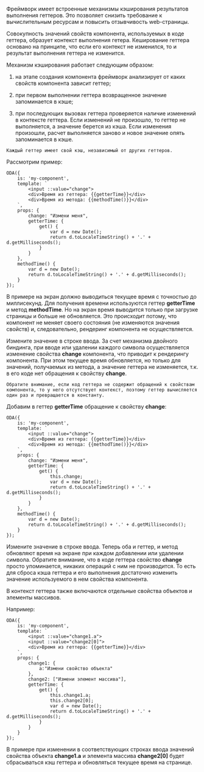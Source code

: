 ﻿Фреймворк имеет встроенные механизмы кэширования результатов выполнения геттеров. Это позволяет снизить требование к вычислительным ресурсам и повысить отзывчивость web-страницы.

Совокупность значений свойств компонента, используемых в коде геттера, образует контекст выполнения гетера. Кеширование геттера основано на принципе, что если его контекст не изменился, то и результат выполнения геттера не изменится.

Механизм кэширования работает следующим образом:

1. на этапе создания компонента фреймворк анализирует от каких свойств компонента зависит геттер;

1. при первом выполнении геттера возвращенное значение запоминается в кэше;

1. при последующих вызовах геттера проверяется наличие изменений в контексте геттера. Если изменений не произошло, то геттер не выполняется, а значение берется из кэша. Если изменения произошли, расчет выполняется заново и новое значение опять запоминается в кэше.

```info_md
Каждый геттер имеет свой кэш, независимый от других геттеров.
```

Рассмотрим пример:

```javascript_run_line_edit_[my-component.js]_h=60_
ODA({
    is: 'my-component',
    template: `
        <input ::value="change">
        <div>Время из геттера: {{getterTime}}</div>
        <div>Время из метода: {{methodTime()}}</div>
    `,
    props: {
        change: "Измени меня",
        getterTime: {
            get() {
                var d = new Date();
                return d.toLocaleTimeString() + '.' + d.getMilliseconds();
            }
        }
    },
    methodTime() {
        var d = new Date();
        return d.toLocaleTimeString() + '.' + d.getMilliseconds();
    }
});
```

В примере на экран должно выводиться текущее время с точностью до миллисекунд. Для получения времени используются геттер **getterTime** и метод **methodTime**. Но на экран время выводится только при загрузке страницы и больше не обновляется. Это происходит потому, что компонент не меняет своего состояния (не изменяются значения свойств) и, следовательно, рендеринг компонента не осуществляется.

Измените значение в строке ввода. За счет механизма двойного биндинга, при вводе или удалении каждого символа осуществляется изменение свойства **change** компонента, что приводит к рендерингу компонента. При этом текущее время обновляется, но только для значений, получаемых из метода, а значение геттера не изменяется, т.к. в его коде нет обращения к свойству **change**.

```warning_md
Обратите внимание, если код геттера не содержит обращений к свойствам компонента, то у него отсутствует контекст, поэтому геттер вычисляется один раз и превращается в константу.
```

Добавим в геттер **getterTime** обращение к свойству **change**:

```javascript_run_line_edit_[my-component.js]_h=60_
ODA({
    is: 'my-component',
    template: `
        <input ::value="change">
        <div>Время из геттера: {{getterTime}}</div>
        <div>Время из метода: {{methodTime()}}</div>
    `,
    props: {
        change: "Измени меня",
        getterTime: {
            get() {
                this.change;
                var d = new Date();
                return d.toLocaleTimeString() + '.' + d.getMilliseconds();
            }
        }
    },
    methodTime() {
        var d = new Date();
        return d.toLocaleTimeString() + '.' + d.getMilliseconds();
    }
});
```

Измените значение в строке ввода. Теперь оба и геттер, и метод обновляют время на экране при каждом добавлении или удалении символа. Обратите внимание, что в коде геттера свойство **change** просто упоминается, никаких операций с ним не производится. То есть для сброса кэша геттера и его выполнения достаточно изменить значение используемого в нем свойства компонента.

В контекст геттера также включаются отдельные свойства объектов и элементы массивов.

Например:

```javascript_run_line_edit_[my-component.js]_h=40_
ODA({
    is: 'my-component',
    template: `
        <input ::value="change1.a">
        <input ::value="change2[0]">
        <div>Время из геттера: {{getterTime}}</div>
    `,
    props: {
        change1: {
            a:"Измени свойство объекта"
        },
        change2: ["Измени элемент массива"],
        getterTime: {
            get() {
                this.change1.a;
                this.change2[0];
                var d = new Date();
                return d.toLocaleTimeString() + '.' + d.getMilliseconds();
            }
        }
    }
});
```

В примере при изменении в соответствующих строках ввода значений свойства объекта **change1.a** и элемента массива **change2[0]** будет сбрасываться кэш геттера и обновляться текущее время на странице.
